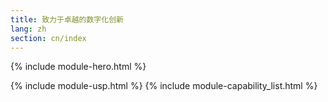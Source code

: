 ```yaml
---
title: 致力于卓越的数字化创新
lang: zh
section: cn/index
---
```


{% include module-hero.html %}
<!--{% include module-lilly_award.html %}-->
{% include module-usp.html %}
{% include module-capability_list.html %}